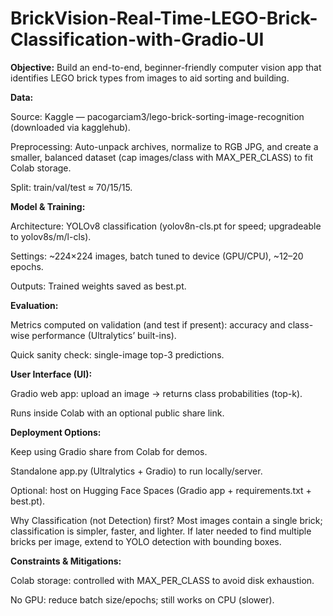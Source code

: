 # BrickVision-Real-Time-LEGO-Brick-Classification-with-Gradio-UI

**Objective:**
Build an end-to-end, beginner-friendly computer vision app that identifies LEGO brick types from images to aid sorting and building.

**Data:**

Source: Kaggle — pacogarciam3/lego-brick-sorting-image-recognition (downloaded via kagglehub).

Preprocessing: Auto-unpack archives, normalize to RGB JPG, and create a smaller, balanced dataset (cap images/class with MAX_PER_CLASS) to fit Colab storage.

Split: train/val/test ≈ 70/15/15.

**Model & Training:**

Architecture: YOLOv8 classification (yolov8n-cls.pt for speed; upgradeable to yolov8s/m/l-cls).

Settings: ~224×224 images, batch tuned to device (GPU/CPU), ~12–20 epochs.

Outputs: Trained weights saved as best.pt.

**Evaluation:**

Metrics computed on validation (and test if present): accuracy and class-wise performance (Ultralytics’ built-ins).

Quick sanity check: single-image top-3 predictions.

**User Interface (UI):**

Gradio web app: upload an image → returns class probabilities (top-k).

Runs inside Colab with an optional public share link.

**Deployment Options:**

Keep using Gradio share from Colab for demos.

Standalone app.py (Ultralytics + Gradio) to run locally/server.

Optional: host on Hugging Face Spaces (Gradio app + requirements.txt + best.pt).

Why Classification (not Detection) first?
Most images contain a single brick; classification is simpler, faster, and lighter. If later needed to find multiple bricks per image, extend to YOLO detection with bounding boxes.

**Constraints & Mitigations:**

Colab storage: controlled with MAX_PER_CLASS to avoid disk exhaustion.

No GPU: reduce batch size/epochs; still works on CPU (slower).



